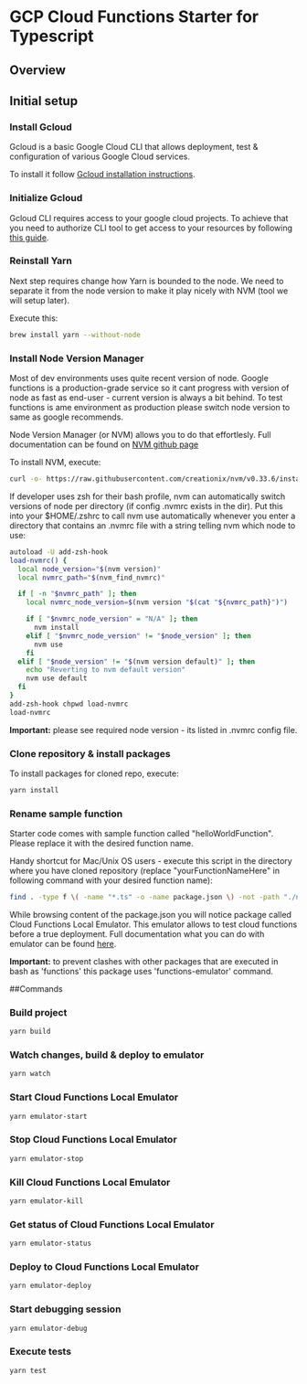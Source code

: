 # GCP Cloud Functions Starter for Typescript
## Overview
## Initial setup
### Install Gcloud
Gcloud is a basic Google Cloud CLI that allows deployment, 
test & configuration of various Google Cloud services. 

To install it follow [Gcloud installation instructions](https://cloud.google.com/sdk/downloads#interactive).

### Initialize Gcloud
Gcloud CLI requires access to your google cloud projects. 
To achieve that you need to authorize CLI tool to get access to your resources by following [this guide](https://cloud.google.com/sdk/docs/initializing). 

### Reinstall Yarn
Next step requires change how Yarn is bounded to the node. We need to separate it from the node version 
to make it play nicely with NVM (tool we will setup later).

Execute this: 
```bash
brew install yarn --without-node
```

### Install Node Version Manager
Most of dev environments uses quite recent version of node. 
Google functions is a production-grade service so it cant progress with version of node as fast as end-user - current 
version is always a bit behind. To test functions is ame environment as production please switch 
node version to same as google recommends.

Node Version Manager (or NVM) allows you to do that effortlesly.
Full documentation can be found on [NVM github page](https://github.com/creationix/nvm/blob/master/README.md)

To install NVM, execute:
```bash
curl -o- https://raw.githubusercontent.com/creationix/nvm/v0.33.6/install.sh | bash
```

If developer uses zsh for their bash profile, nvm can automatically switch versions of node per 
directory (if config .nvmrc exists in the dir). Put this into your $HOME/.zshrc to call nvm 
use automatically whenever you enter a directory that contains an .nvmrc file with a string 
telling nvm which node to use:
```bash
autoload -U add-zsh-hook
load-nvmrc() {
  local node_version="$(nvm version)"
  local nvmrc_path="$(nvm_find_nvmrc)"

  if [ -n "$nvmrc_path" ]; then
    local nvmrc_node_version=$(nvm version "$(cat "${nvmrc_path}")")

    if [ "$nvmrc_node_version" = "N/A" ]; then
      nvm install
    elif [ "$nvmrc_node_version" != "$node_version" ]; then
      nvm use
    fi
  elif [ "$node_version" != "$(nvm version default)" ]; then
    echo "Reverting to nvm default version"
    nvm use default
  fi
}
add-zsh-hook chpwd load-nvmrc
load-nvmrc
```

**Important:** please see required node version - its listed in .nvmrc config file.


### Clone repository & install packages
To install packages for cloned repo, execute:
```bash
yarn install
```

### Rename sample function
Starter code comes with sample function called "helloWorldFunction".
Please replace it with the desired function name.

Handy shortcut for Mac/Unix OS users - execute this script in the directory 
where you have cloned repository (replace "yourFunctionNameHere" in following command with your 
desired function name):
```bash
find . -type f \( -name "*.ts" -o -name package.json \) -not -path "./node_modules/*" -exec sed -i '' 's/helloWorldFunction/yourFunctionNameHere/g' {} \;
```

While browsing content of the package.json you will notice package called Cloud Functions Local Emulator. This emulator allows to test cloud functions before a true deployment.
Full documentation what you can do with emulator can be found [here](https://cloud.google.com/functions/docs/emulator).

**Important:** to prevent clashes with other packages that are executed in bash as 'functions' 
this package uses 'functions-emulator' command.

##Commands
### Build project
```bash
yarn build
```
### Watch changes, build & deploy to emulator
```bash
yarn watch
```
### Start Cloud Functions Local Emulator
```bash
yarn emulator-start
```
### Stop Cloud Functions Local Emulator 
```bash
yarn emulator-stop
```
### Kill Cloud Functions Local Emulator
```bash
yarn emulator-kill
```
### Get status of Cloud Functions Local Emulator
```bash
yarn emulator-status
```
### Deploy to Cloud Functions Local Emulator
```bash
yarn emulator-deploy
```
### Start debugging session
```bash
yarn emulator-debug
```
### Execute tests
```bash
yarn test
```

